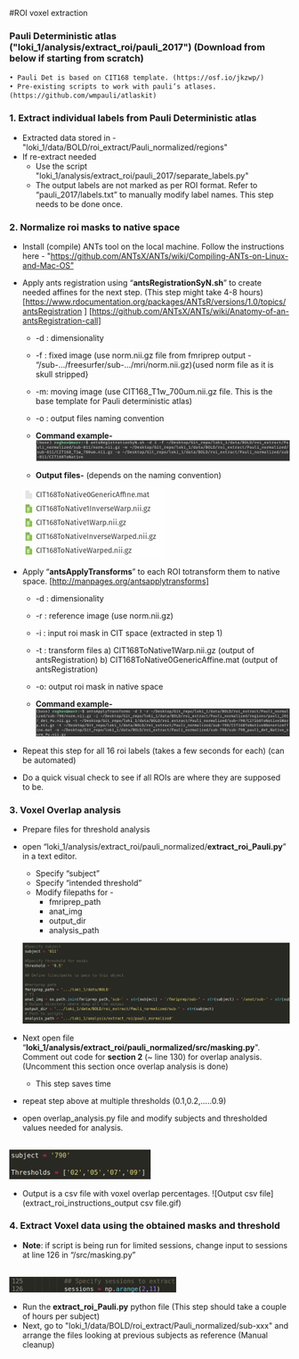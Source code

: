 #ROI voxel extraction

### Pauli Deterministic atlas ("loki_1/analysis/extract_roi/pauli_2017") (Download from below if starting from scratch)
    • Pauli Det is based on CIT168 template. (https://osf.io/jkzwp/)
    • Pre-existing scripts to work with pauli’s atlases. (https://github.com/wmpauli/atlaskit)

### 1. Extract individual labels from Pauli Deterministic atlas
- Extracted data stored in - "loki_1/data/BOLD/roi_extract/Pauli_normalized/regions"
- If re-extract needed
 	+ Use the script "loki_1/analysis/extract_roi/pauli_2017/separate_labels.py"
 	+ The output labels are not marked as per ROI format. Refer to “pauli_2017/labels.txt” to manually modify label names. This step needs to be done once.

### 2. Normalize roi masks to native space
- Install (compile) ANTs tool on the local machine. Follow the instructions here - "https://github.com/ANTsX/ANTs/wiki/Compiling-ANTs-on-Linux-and-Mac-OS”
- Apply ants registration using “**antsRegistrationSyN.sh**” to create needed affines for the next step. (This step might take 4-8 hours)
[https://www.rdocumentation.org/packages/ANTsR/versions/1.0/topics/antsRegistration ]
[https://github.com/ANTsX/ANTs/wiki/Anatomy-of-an-antsRegistration-call]

	+ -d :  dimensionality
	+ -f : fixed image (use norm.nii.gz file from fmriprep output - “/sub-.../freesurfer/sub-.../mri/norm.nii.gz){used norm file as it is skull stripped}
	+ -m: moving image (use CIT168_T1w_700um.nii.gz file. This is the base template for Pauli deterministic atlas)
	+ -o : output files naming convention 
	+ **Command example-**
	![antsRegistration Example](extract_roi_instructions_antsRegistrationSyn_example.gif)

	+ **Output files-**
	(depends on the naming convention)


	<img src="extract_roi_instructions_antsRegistration_output files.gif" alt="drawing" width="254"/>

- Apply “**antsApplyTransforms**” to each ROI totransform them to native space. [http://manpages.org/antsapplytransforms]
	+ -d :  dimensionality
	+ -r : reference image (use norm.nii.gz)
	+ -i : input roi mask in CIT space (extracted in step 1)
	+ -t : transform files
	a) CIT168ToNative1Warp.nii.gz (output of antsRegistration)
	b) CIT168ToNative0GenericAffine.mat (output of antsRegistration)
	+ -o: output roi mask in native space

	+ **Command example-**
	![antsApplyTransforms Example](extract_roi_instructions_antsApplyTransforms_example.gif)

- Repeat this step for all 16 roi labels (takes a few seconds for each) (can be automated)
- Do a quick visual check to see if all ROIs are where they are supposed to be.

### 3. Voxel Overlap analysis

- Prepare files for threshold analysis

- open “loki_1/analysis/extract_roi/pauli_normalized/**extract_roi_Pauli.py**” in a text editor.
	+ Specify “subject”
    + Specify “intended threshold” 
    + Modify filepaths for -
    	* fmriprep_path
    	* anat_img
        * output_dir
        * analysis_path
    
    ![Specify details](extract_roi_instructions_data_specification.gif)

- Next open file “**loki_1/analysis/extract_roi/pauli_normalized/src/masking.py**". Comment out code for **section 2** (~ line 130) for overlap analysis. (Uncomment this section once overlap analysis is done) 
	+ This step saves time

- repeat step above at multiple thresholds (0.1,0.2,…..0.9)
- open overlap_analysis.py file and modify subjects and thresholded values needed for analysis.
<br/>
<img src="extract_roi_instructions_overlap_threshold_specification.gif" alt="drawing" width="254"/>

- Output is a csv file with voxel overlap percentages.
![Output csv file](extract_roi_instructions_output csv file.gif)


### 4. Extract Voxel data using the obtained masks and threshold

- **Note**:  if script is being run for limited sessions, change input to sessions at line 126 in “/src/masking.py”
<br/>
<img src="extract_roi_instructions_specify_sessions.gif" alt="drawing" width="300"/>

- Run the **extract_roi_Pauli.py** python file (This step should take a couple of hours per subject)
- Next, go to "loki_1/data/BOLD/roi_extract/Pauli_normalized/sub-xxx" and arrange the files looking at previous subjects as reference (Manual cleanup)


